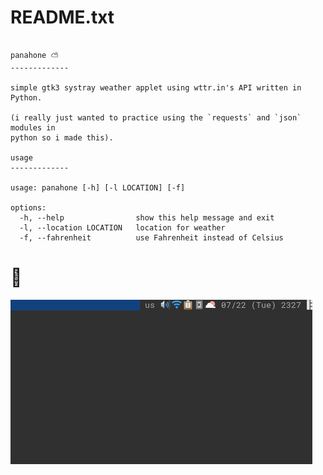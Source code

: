 # README.txt

```plaintext

panahone ⛅
-------------

simple gtk3 systray weather applet using wttr.in's API written in Python.

(i really just wanted to practice using the `requests` and `json` modules in
python so i made this).

usage
-------------

usage: panahone [-h] [-l LOCATION] [-f]

options:
  -h, --help                show this help message and exit
  -l, --location LOCATION   location for weather
  -f, --fahrenheit          use Fahrenheit instead of Celsius

```

# 📸

![GIF animation of panahone ⛅](assets/demo.gif)
